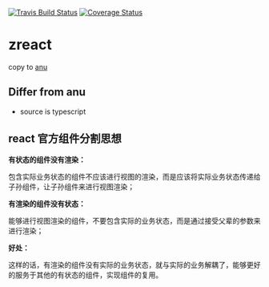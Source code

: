 [![Travis Build Status](https://travis-ci.org/zeromake/zreact.svg?branch=master)](https://travis-ci.org/zeromake/zreact)
[![Coverage Status](https://coveralls.io/repos/github/zeromake/zreact/badge.svg?branch=master)](https://coveralls.io/github/zeromake/zreact?branch=master)

# zreact

copy to [anu](https://github.com/RubyLouvre/anu)

## Differ from anu

- source is typescript

## react 官方组件分割思想
**有状态的组件没有渲染：**

包含实际业务状态的组件不应该进行视图的渲染，而是应该将实际业务状态传递给子孙组件，让子孙组件来进行视图渲染；

**有渲染的组件没有状态：**

能够进行视图渲染的组件，不要包含实际的业务状态，而是通过接受父辈的参数来进行渲染；

**好处：**

这样的话，有渲染的组件没有实际的业务状态，就与实际的业务解耦了，能够更好的服务于其他的有状态的组件，实现组件的复用。
